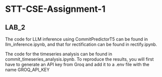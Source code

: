 # STT-CSE-Assignment-1
## LAB_2
The code for LLM inference using CommitPredictorT5 can be found in llm_inference.ipynb, and that for rectification can be found in rectify.ipynb.

 The code for the timeseries analysis can be found in commit_timeseries_analysis.ipynb.
 To reproduce the results, you will first have to generate an API key from Groq and add it to a .env file with the name GROQ_API_KEY
